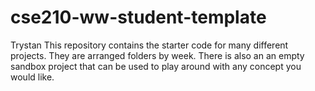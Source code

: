 # cse210-ww-student-template
Trystan
This repository contains the starter code for many different projects. They are arranged folders by week. There is also an an empty sandbox project that can be used to play around with any concept you would like.
